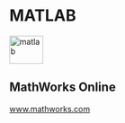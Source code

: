 # MATLAB

<img src="https://cdn.jsdelivr.net/gh/devicons/devicon/icons/matlab/matlab-original.svg" alt="matlab" width="60" height="50"/> 
 
## MathWorks Online

www.mathworks.com
